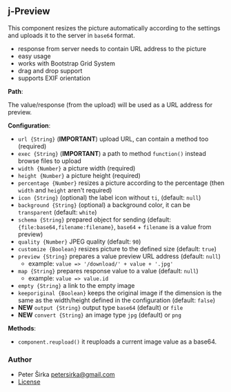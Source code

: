 ﻿## j-Preview

This component resizes the picture automatically according to the settings and uploads it to the server in `base64` format.

- response from server needs to contain URL address to the picture
- easy usage
- works with Bootstrap Grid System
- drag and drop support
- supports EXIF orientation

__Path__:

The value/response (from the upload) will be used as a URL address for preview.

__Configuration__:

- `url {String}` (__IMPORTANT__) upload URL, can contain a method too (required)
- `exec {String}` (__IMPORTANT__) a path to method `function()` instead browse files to upload
- `width {Number}` a picture width (required)
- `height {Number}` a picture height (required)
- `percentage {Number}` resizes a picture according to the percentage (then `width` and `height` aren't required)
- `icon {String}` (optional) the label icon without `ti`, (default: `null`)
- `background {String}` (optional) a background color, it can be `transparent` (default: `white`)
- `schema {String}` prepared object for sending (default: `{file:base64,filename:filename}`, `base64` + `filename` is a value from preview)
- `quality {Number}` JPEG quality (default: `90`)
- `customize {Boolean}` resizes picture to the defined size (default: `true`)
- `preview {String}` prepares a value preview URL address (default: `null`)
	- example: `value => '/download/' + value + '.jpg'`
- `map {String}` prepares response value to a value (default: `null`)
	- example: `value => value.id`
- `empty {String}` a link to the empty image
- `keeporiginal {Boolean}` keeps the original image if the dimension is the same as the width/height defined in the configuration (default: `false`)
- __NEW__ `output {String}` output type `base64` (default) or `file`
- __NEW__ `convert {String}` an image type `jpg` (default) or `png`

__Methods__:

- `component.reupload()` it reuploads a current image value as a base64.

### Author

- Peter Širka <petersirka@gmail.com>
- [License](https://www.totaljs.com/license/)
